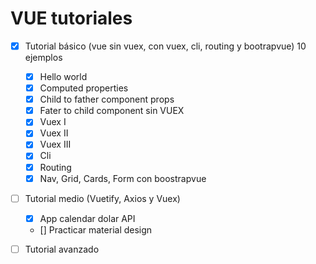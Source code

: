 # VUE tutoriales

- [x] Tutorial básico (vue sin vuex, con vuex, cli, routing y bootrapvue) 10 ejemplos

  - [x] Hello world
  - [x] Computed properties
  - [x] Child to father component props
  - [x] Fater to child component sin VUEX
  - [x] Vuex I
  - [x] Vuex II
  - [x] Vuex III
  - [x] Cli
  - [x] Routing
  - [x] Nav, Grid, Cards, Form con boostrapvue

- [ ] Tutorial medio (Vuetify, Axios y Vuex)
  - [x] App calendar dolar API
  - [] Practicar material design
- [ ] Tutorial avanzado
